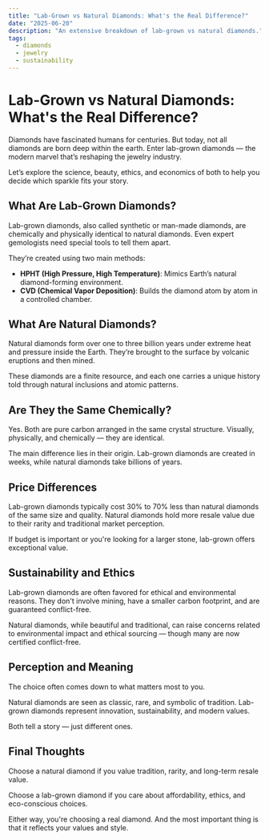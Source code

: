 ```yaml
---
title: "Lab-Grown vs Natural Diamonds: What's the Real Difference?"
date: "2025-06-20"
description: "An extensive breakdown of lab-grown vs natural diamonds."
tags:
  - diamonds
  - jewelry
  - sustainability
---
```


# Lab-Grown vs Natural Diamonds: What's the Real Difference?

Diamonds have fascinated humans for centuries. But today, not all diamonds are born deep within the earth. Enter lab-grown diamonds — the modern marvel that’s reshaping the jewelry industry.

Let’s explore the science, beauty, ethics, and economics of both to help you decide which sparkle fits your story.

## What Are Lab-Grown Diamonds?

Lab-grown diamonds, also called synthetic or man-made diamonds, are chemically and physically identical to natural diamonds. Even expert gemologists need special tools to tell them apart.

They’re created using two main methods:

- **HPHT (High Pressure, High Temperature)**: Mimics Earth’s natural diamond-forming environment.
- **CVD (Chemical Vapor Deposition)**: Builds the diamond atom by atom in a controlled chamber.

## What Are Natural Diamonds?

Natural diamonds form over one to three billion years under extreme heat and pressure inside the Earth. They’re brought to the surface by volcanic eruptions and then mined.

These diamonds are a finite resource, and each one carries a unique history told through natural inclusions and atomic patterns.

## Are They the Same Chemically?

Yes. Both are pure carbon arranged in the same crystal structure. Visually, physically, and chemically — they are identical.

The main difference lies in their origin. Lab-grown diamonds are created in weeks, while natural diamonds take billions of years.

## Price Differences

Lab-grown diamonds typically cost 30% to 70% less than natural diamonds of the same size and quality. Natural diamonds hold more resale value due to their rarity and traditional market perception.

If budget is important or you're looking for a larger stone, lab-grown offers exceptional value.

## Sustainability and Ethics

Lab-grown diamonds are often favored for ethical and environmental reasons. They don't involve mining, have a smaller carbon footprint, and are guaranteed conflict-free.

Natural diamonds, while beautiful and traditional, can raise concerns related to environmental impact and ethical sourcing — though many are now certified conflict-free.

## Perception and Meaning

The choice often comes down to what matters most to you.

Natural diamonds are seen as classic, rare, and symbolic of tradition. Lab-grown diamonds represent innovation, sustainability, and modern values.

Both tell a story — just different ones.

## Final Thoughts

Choose a natural diamond if you value tradition, rarity, and long-term resale value.

Choose a lab-grown diamond if you care about affordability, ethics, and eco-conscious choices.

Either way, you're choosing a real diamond. And the most important thing is that it reflects your values and style.